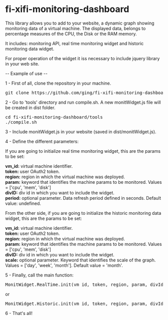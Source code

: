 fi-xifi-monitoring-dashboard
============================

This library allows you to add to your website, a dynamic graph showing monitoring data of a virtual machine. The displayed data, belongs to percentage measures of the CPU, the Disk or the RAM memory.

It includes: monitoring API, real time monitoring widget and historic monitoring data widget.

For proper operation of the widget it iss necessary to include jquery library in your web site.


-- Example of use --

1 - First of all, clone the repository in your machine.

<pre>
git clone https://github.com/ging/fi-xifi-monitoring-dashboard.git
</pre>

2 - Go to 'tools' directory and run compile.sh. A new monitWidget.js file will be created in dist folder.

<pre>
cd fi-xifi-monitoring-dashboard/tools
./compile.sh
</pre>

3 - Include monitWidget.js in your website (saved in dist/monitWidget.js).

4 - Define the different parameters:

If you are going to initialize real time monitoring widget, this are the params to be set:

<b>vm_id:</b> virtual machine identifier.
<br>
<b>token:</b> user OAuth2 token.
<br>
<b>region:</b> region in which the virtual machine was deployed.
<br>
<b>param:</b> keyword that identifies the machine params to be monitored. Values = ['cpu', 'mem', 'disk']
<br>
<b>divID:</b> div id in which you want to include the widget.
<br>
<b>period:</b> optional parameter. Data refresh period defined in seconds. Default value: undefined.
<br>

From the other side, if you are going to initialize the historic monitoring data widget, this are the params to be set:

<b>vm_id:</b> virtual machine identifier.
<br>
<b>token:</b> user OAuth2 token.
<br>
<b>region:</b> region in which the virtual machine was deployed.
<br>
<b>param:</b> keyword that identifies the machine params to be monitored. Values = ['cpu', 'mem', 'disk']
<br>
<b>divID:</b> div id in which you want to include the widget.
<br>
<b>scale:</b> optional parameter. Keyword that identifies the scale of the graph. Values = ['day', 'week', 'month']. Default value = 'month'.
<br>

5 - Finally, call the main function:

<pre>MonitWidget.RealTime.init(vm_id, token, region, param, divId, period)</pre>
or
<pre>MonitWidget.Historic.init(vm_id, token, region, param, divId, scale)</pre>


6 - That's all!